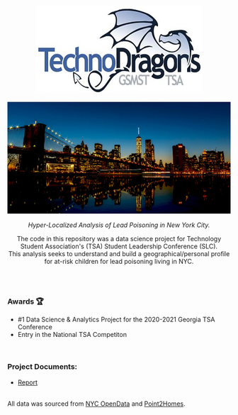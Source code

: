 <p align="center">
<img src="https://raw.githubusercontent.com/sam-shridhar1950f/NYCLeadAnalysis-py/main/logo.png"/>
  <br>
  <br>
<img src="https://raw.githubusercontent.com/sam-shridhar1950f/NYCLeadAnalysis-py/main/NYC.jpg"/>

</p>
<p align="center">
<i>Hyper-Localized Analysis of Lead Poisoning in New York City.</i>
</p>


<p align="center">
  The code in this repository was a data science project for Technology Student Association's (TSA) Student Leadership Conference (SLC).<br/>
  This analysis seeks to understand and build a geographical/personal profile for at-risk children for lead poisoning living in NYC.
</p>

<br/>


<br/>

<h3>Awards 🏆</h3>
<ul>
  <li>#1 Data Science & Analytics Project for the 2020-2021 Georgia TSA Conference</li>
  <li>Entry in the National TSA Competiton</li>
</ul>

<br/>
<h3>Project Documents:</h3>
<ul>
   <li><a href="https://github.com/sam-shridhar1950f/NYCLeadAnalysis-py/blob/main/Report.pdf">Report</a></li>
</ul>
<br>
All data was sourced from <a href="https://opendata.cityofnewyork.us/">NYC OpenData</a> and <a href="https://www.point2homes.com/US">Point2Homes</a>.
